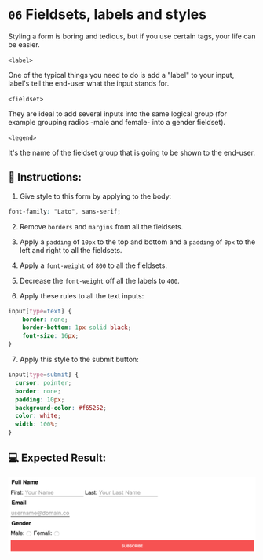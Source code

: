 # `06` Fieldsets, labels and styles

Styling a form is boring and tedious, but if you use certain tags, your life can be easier. 

`<label>`  

One of the typical things you need to do is add a "label" to your input, label's tell the end-user what the input stands for.

`<fieldset>`  

They are ideal to add several inputs into the same logical group (for example grouping radios -male and female- into a gender fieldset).

`<legend>`  

It's the name of the fieldset group that is going to be shown to the end-user.

## 📝 Instructions:

1. Give style to this form by applying to the body:

```css
font-family: "Lato", sans-serif;
```

2. Remove `borders` and `margins` from all the fieldsets. 

3. Apply a `padding` of `10px` to the top and bottom and a `padding` of `0px` to the left and right to all the fieldsets. 

4. Apply a `font-weight` of `800` to all the fieldsets.

5. Decrease the `font-weight` off all the labels to `400`.

6. Apply these rules to all the text inputs:

```css
input[type=text] {
	border: none;
	border-bottom: 1px solid black;
	font-size: 16px;
}
```

7. Apply this style to the submit button:

```css
input[type=submit] {
  cursor: pointer;
  border: none;
  padding: 10px;
  background-color: #f65252;
  color: white;
  width: 100%;
}
```

## 💻 Expected Result:

![06-fieldsets-labels-and-styles](../../.learn/assets/NGmLdal.png?raw=true)
